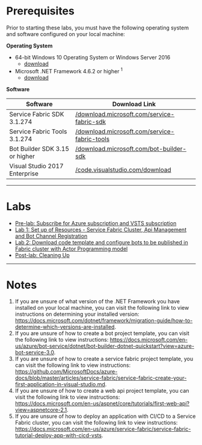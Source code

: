 # Prerequisites

Prior to starting these labs, you must have the following operating system and software configured on your local machine:

**Operating System**

- 64-bit Windows 10 Operating System or Windows Server 2016
    - [download](https://www.microsoft.com/windows/get-windows-10)
- Microsoft .NET Framework 4.6.2 or higher <sup>1</sup>
    - [download](https://www.microsoft.com/en-us/download/details.aspx?id=53344)

**Software**

| Software | Download Link |
| --- | --- |
| Service Fabric SDK 3.1.274 | [/download.microsoft.com/service-fabric-sdk](https://docs.microsoft.com/en-us/azure/service-fabric/service-fabric-get-started)
| Service Fabric Tools 3.1.274 | [/download.microsoft.com/service-fabric-tools](https://docs.microsoft.com/en-us/azure/service-fabric/service-fabric-get-started)
| Bot Builder SDK 3.15 or higher | [/download.microsoft.com/bot-builder-sdk](https://docs.microsoft.com/en-us/azure/bot-service/dotnet/bot-builder-dotnet-overview?view=azure-bot-service-3.0)
| Visual Studio 2017 Enterprise | [/code.visualstudio.com/download](https://www.visualstudio.com/downloads) |

---

# Labs

- [Pre-lab: Subscribe for Azure subscription and VSTS subscription](01-getting_started.md)
- [Lab 1: Set up of Resources - Service Fabric Cluster, Api Management and Bot Channel Registration](02-setup-resources-and-environment.md)
- [Lab 2: Download code template and configure bots to be published in Fabric cluster with Actor Programming model](technical_deep_dive/04-querying_the_database_using_sql.md)
- [Post-lab: Cleaning Up](04-cleaning_up.md)

---

# Notes

1. If you are unsure of what version of the .NET Framework you have installed on your local machine, you can visit the following link to view instructions on determining your installed version: <https://docs.microsoft.com/dotnet/framework/migration-guide/how-to-determine-which-versions-are-installed>.
2. If you are unsure of how to create a bot project template, you can visit the following link to view instructions: <https://docs.microsoft.com/en-us/azure/bot-service/dotnet/bot-builder-dotnet-quickstart?view=azure-bot-service-3.0>.
3. If you are unsure of how to create a service fabric project template, you can visit the following link to view instructions: <https://github.com/MicrosoftDocs/azure-docs/blob/master/articles/service-fabric/service-fabric-create-your-first-application-in-visual-studio.md>.
4. If you are unsure of how to create a web api project template, you can visit the following link to view instructions: <https://docs.microsoft.com/en-us/aspnet/core/tutorials/first-web-api?view=aspnetcore-2.1>.
5. If you are unsure of how to deploy an application with CI/CD to a Service Fabric cluster, you can visit the following link to view instructions: <https://docs.microsoft.com/en-us/azure/service-fabric/service-fabric-tutorial-deploy-app-with-cicd-vsts>.
